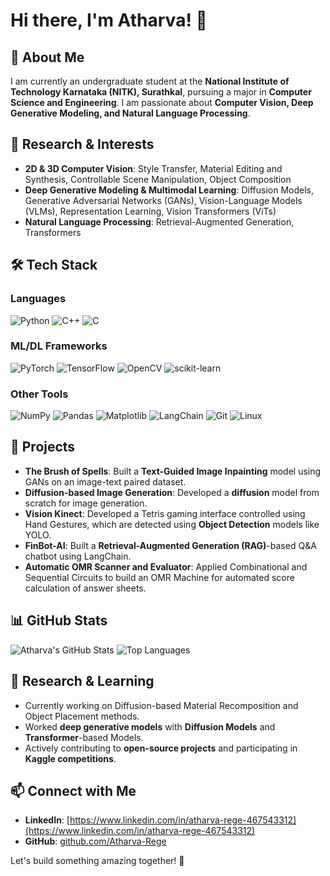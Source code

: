 # Hi there, I'm Atharva! 👋

## 🚀 About Me
I am currently an undergraduate student at the **National Institute of Technology Karnataka (NITK), Surathkal**, pursuing a major in **Computer Science and Engineering**. I am passionate about **Computer Vision, Deep Generative Modeling, and Natural Language Processing**.

## 🔬 Research & Interests
- **2D & 3D Computer Vision**: Style Transfer, Material Editing and Synthesis, Controllable Scene Manipulation, Object Composition
- **Deep Generative Modeling & Multimodal Learning**: Diffusion Models, Generative Adversarial Networks (GANs), Vision-Language Models (VLMs), Representation Learning, Vision Transformers (ViTs)
- **Natural Language Processing**: Retrieval-Augmented Generation, Transformers

  
## 🛠️ Tech Stack
### Languages
![Python](https://img.shields.io/badge/Python-3776AB?style=for-the-badge&logo=python&logoColor=white)
![C++](https://img.shields.io/badge/C++-00599C?style=for-the-badge&logo=c%2B%2B&logoColor=white)
![C](https://img.shields.io/badge/C-00599C?style=for-the-badge&logo=c&logoColor=white)

### ML/DL Frameworks
![PyTorch](https://img.shields.io/badge/PyTorch-EE4C2C?style=for-the-badge&logo=pytorch&logoColor=white)
![TensorFlow](https://img.shields.io/badge/TensorFlow-FF6F00?style=for-the-badge&logo=tensorflow&logoColor=white)
![OpenCV](https://img.shields.io/badge/OpenCV-5C3EE8?style=for-the-badge&logo=opencv&logoColor=white)
![scikit-learn](https://img.shields.io/badge/scikit--learn-F7931E?style=for-the-badge&logo=scikitlearn&logoColor=white)

### Other Tools
![NumPy](https://img.shields.io/badge/NumPy-013243?style=for-the-badge&logo=numpy&logoColor=white)
![Pandas](https://img.shields.io/badge/Pandas-150458?style=for-the-badge&logo=pandas&logoColor=white)
![Matplotlib](https://img.shields.io/badge/Matplotlib-11557C?style=for-the-badge&logo=matplotlib&logoColor=white)
![LangChain](https://img.shields.io/badge/LangChain-00599C?style=for-the-badge)
![Git](https://img.shields.io/badge/Git-F05032?style=for-the-badge&logo=git&logoColor=white)
![Linux](https://img.shields.io/badge/Linux-FCC624?style=for-the-badge&logo=linux&logoColor=black)

## 🌟 Projects
- **The Brush of Spells**: Built a **Text-Guided Image Inpainting** model using GANs on an image-text paired dataset.
- **Diffusion-based Image Generation**: Developed a **diffusion** model from scratch for image generation.
- **Vision Kinect**: Developed a Tetris gaming interface controlled using Hand Gestures, which are detected using **Object Detection** models like YOLO.
- **FinBot-AI**: Built a **Retrieval-Augmented Generation (RAG)**-based Q&A chatbot using LangChain.
- **Automatic OMR Scanner and Evaluator**: Applied Combinational and Sequential Circuits to build an OMR Machine for automated score calculation of answer sheets.


## 📊 GitHub Stats
![Atharva's GitHub Stats](https://github-readme-stats.vercel.app/api?username=Atharva-Rege&show_icons=true&theme=radical&t=12345)
![Top Languages](https://github-readme-stats.vercel.app/api/top-langs/?username=Atharva-Rege&layout=compact&theme=radical&t=12345)

## 📜 Research & Learning
- Currently working on Diffusion-based Material Recomposition and Object Placement methods.
- Worked **deep generative models** with **Diffusion Models** and **Transformer**-based Models.
- Actively contributing to **open-source projects** and participating in **Kaggle competitions**.

## 📫 Connect with Me
- **LinkedIn**: [https://www.linkedin.com/in/atharva-rege-467543312](https://www.linkedin.com/in/atharva-rege-467543312)
- **GitHub**: [github.com/Atharva-Rege](github.com/Atharva-Rege)

Let's build something amazing together! 🚀

